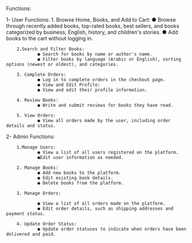Functions: 

1- User Functions:
        1. Browse Home, Books, and Add to Cart:
                ● Browse through recently added books, top-rated books, best sellers, and books categorized by business, English, history, and children's stories.
                ● Add books to the cart without logging in.
        
        2.Search and Filter Books:
                ● Search for books by name or author's name.
                ● Filter books by language (Arabic or English), sorting options (newest or oldest), and categories.

        3. Complete Orders:
                ● Log in to complete orders in the checkout page.
                ● View and Edit Profile:
                ● View and edit their profile information.

        4. Review Books:
                ● Write and submit reviews for books they have read.

        5. View Orders:
                ● View all orders made by the user, including order details and status.


2- Admin Functions:

        1.Manage Users:
                ● View a list of all users registered on the platform.
                ●Edit user information as needed.

        2. Manage Books:
                ● Add new books to the platform.
                ● Edit existing book details.
                ● Delete books from the platform.
        
        3. Manage Orders:

                ● View a list of all orders made on the platform.
                ● Edit order details, such as shipping addresses and payment status.

        4. Update Order Status:
                ● Update order statuses to indicate when orders have been delivered and paid.
